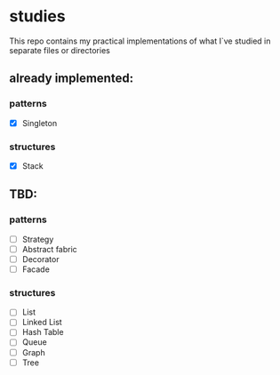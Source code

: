 # studies
This repo contains my practical implementations of what I`ve studied in separate files or directories

## already implemented:

### patterns
- [X] Singleton 
### structures
- [X] Stack

## TBD:
### patterns
- [ ] Strategy
- [ ] Abstract fabric
- [ ] Decorator
- [ ] Facade
### structures
- [ ] List
- [ ] Linked List
- [ ] Hash Table
- [ ] Queue
- [ ] Graph
- [ ] Tree
